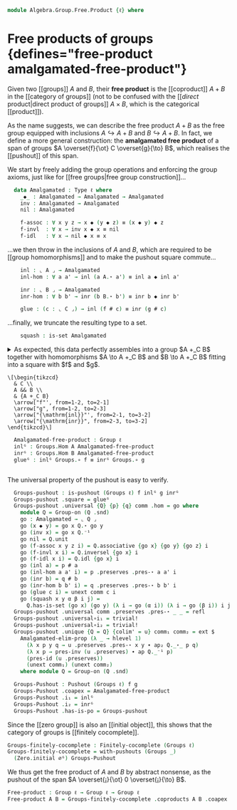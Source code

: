 <!--
```agda
open import 1Lab.Reflection.Induction

open import Algebra.Group.Cat.FinitelyComplete
open import Algebra.Group.Cat.Base
open import Algebra.Group

open import Cat.Diagram.Colimit.Finite
open import Cat.Diagram.Coproduct
open import Cat.Diagram.Pushout
open import Cat.Diagram.Zero
open import Cat.Prelude

open Finitely-cocomplete
open is-group-hom
open is-pushout
open Coproduct
open Pushout
```
-->

```agda
module Algebra.Group.Free.Product {ℓ} where
```

# Free products of groups {defines="free-product amalgamated-free-product"}

Given two [[groups]] $A$ and $B$, their **free product** is the [[coproduct]]
$A + B$ in the [[category of groups]] (not to be confused with the
[[_direct_ product|direct product of groups]] $A \times B$, which is the
categorical [[product]]).

As the name suggests, we can describe the free product $A + B$ as the
free group equipped with inclusions $A \hookrightarrow A + B$ and
$B \hookrightarrow A + B$. In fact, we define a more general construction:
the **amalgamated free product** of a span of groups
$A \overset{f}{\ot} C \overset{g}{\to} B$, which realises the
[[pushout]] of this span.

<!--
```agda
module _ {A B C : Group ℓ} (f : Groups.Hom C A) (g : Groups.Hom C B) where
  private
    module A = Group-on (A .snd)
    module B = Group-on (B .snd)
```
-->

We start by freely adding the group operations and enforcing the group
axioms, just like for [[free groups|free group construction]]...

```agda
  data Amalgamated : Type ℓ where
    _◆_ : Amalgamated → Amalgamated → Amalgamated
    inv : Amalgamated → Amalgamated
    nil : Amalgamated

    f-assoc : ∀ x y z → x ◆ (y ◆ z) ≡ (x ◆ y) ◆ z
    f-invl  : ∀ x → inv x ◆ x ≡ nil
    f-idl   : ∀ x → nil ◆ x ≡ x
```

...we then throw in the inclusions of $A$ and $B$, which are required to
be [[group homomorphisms]] and to make the pushout square commute...

```agda
    inl : ⌞ A ⌟ → Amalgamated
    inl-hom : ∀ a a' → inl (a A.⋆ a') ≡ inl a ◆ inl a'

    inr : ⌞ B ⌟ → Amalgamated
    inr-hom : ∀ b b' → inr (b B.⋆ b') ≡ inr b ◆ inr b'

    glue : (c : ⌞ C ⌟) → inl (f # c) ≡ inr (g # c)
```

...finally, we truncate the resulting type to a set.

```agda
    squash : is-set Amalgamated
```

<!--
```agda
  unquoteDecl Amalgamated-elim-prop = make-elim-n 1
    Amalgamated-elim-prop (quote Amalgamated)
```
-->

<details>
<summary>
As expected, this data perfectly assembles into a group $A +_C B$
together with homomorphisms $A \to A +_C B$ and $B \to A +_C B$
fitting into a square with $f$ and $g$.

```{.quiver}
\[\begin{tikzcd}
  & C \\
  A && B \\
  & {A +_C B}
  \arrow["f"', from=1-2, to=2-1]
  \arrow["g", from=1-2, to=2-3]
  \arrow["{\mathrm{inl}}"', from=2-1, to=3-2]
  \arrow["{\mathrm{inr}}", from=2-3, to=3-2]
\end{tikzcd}\]
```

```agda
  Amalgamated-free-product : Group ℓ
  inlᴳ : Groups.Hom A Amalgamated-free-product
  inrᴳ : Groups.Hom B Amalgamated-free-product
  glueᴳ : inlᴳ Groups.∘ f ≡ inrᴳ Groups.∘ g
```

</summary>

```agda
  Amalgamated-free-product = to-group fp where
    fp : make-group Amalgamated
    fp .make-group.group-is-set = squash
    fp .make-group.unit = nil
    fp .make-group.mul = _◆_
    fp .make-group.inv = inv
    fp .make-group.assoc = f-assoc
    fp .make-group.invl = f-invl
    fp .make-group.idl = f-idl

  inlᴳ .hom = inl
  inlᴳ .preserves .pres-⋆ = inl-hom

  inrᴳ .hom = inr
  inrᴳ .preserves .pres-⋆ = inr-hom

  glueᴳ = ext glue
```

</details>

The universal property of the pushout is easy to verify.

```agda
  Groups-pushout : is-pushout (Groups ℓ) f inlᴳ g inrᴳ
  Groups-pushout .square = glueᴳ
  Groups-pushout .universal {Q} {p} {q} comm .hom = go where
    module Q = Group-on (Q .snd)
    go : Amalgamated → ⌞ Q ⌟
    go (x ◆ y) = go x Q.⋆ go y
    go (inv x) = go x Q.⁻¹
    go nil = Q.unit
    go (f-assoc x y z i) = Q.associative {go x} {go y} {go z} i
    go (f-invl x i) = Q.inversel {go x} i
    go (f-idl x i) = Q.idl {go x} i
    go (inl a) = p # a
    go (inl-hom a a' i) = p .preserves .pres-⋆ a a' i
    go (inr b) = q # b
    go (inr-hom b b' i) = q .preserves .pres-⋆ b b' i
    go (glue c i) = unext comm c i
    go (squash x y α β i j) =
      Q.has-is-set (go x) (go y) (λ i → go (α i)) (λ i → go (β i)) i j
  Groups-pushout .universal comm .preserves .pres-⋆ _ _ = refl
  Groups-pushout .universal∘i₁ = trivial!
  Groups-pushout .universal∘i₂ = trivial!
  Groups-pushout .unique {Q = Q} {colim' = u} comm₁ comm₂ = ext $
    Amalgamated-elim-prop (λ _ → hlevel 1)
      (λ x p y q → u .preserves .pres-⋆ x y ∙ ap₂ Q._⋆_ p q)
      (λ x p → pres-inv (u .preserves) ∙ ap Q._⁻¹ p)
      (pres-id (u .preserves))
      (unext comm₁) (unext comm₂)
    where module Q = Group-on (Q .snd)

  Groups-Pushout : Pushout (Groups ℓ) f g
  Groups-Pushout .coapex = Amalgamated-free-product
  Groups-Pushout .i₁ = inlᴳ
  Groups-Pushout .i₂ = inrᴳ
  Groups-Pushout .has-is-po = Groups-pushout
```

Since the [[zero group]] is also an [[initial object]], this shows that the
category of groups is [[finitely cocomplete]].

```agda
Groups-finitely-cocomplete : Finitely-cocomplete (Groups ℓ)
Groups-finitely-cocomplete = with-pushouts (Groups _)
  (Zero.initial ∅ᴳ) Groups-Pushout
```

We thus get the free product of $A$ and $B$ by abstract nonsense, as the
pushout of the span $A \overset{¡}{\ot} 0 \overset{¡}{\to} B$.

```agda
Free-product : Group ℓ → Group ℓ → Group ℓ
Free-product A B = Groups-finitely-cocomplete .coproducts A B .coapex
```
